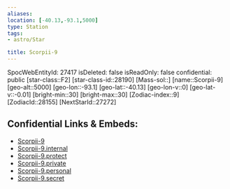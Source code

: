 ```yaml
---
aliases: 
location: [-40.13,-93.1,5000]
type: Station
tags:
- astro/Star

title: Scorpii-9
---
```

SpocWebEntityId: 27417
isDeleted: false
isReadOnly: false
confidential: public
[star-class::F2]
[star-class-id::28190]
[Mass-sol::]
[name::Scorpii-9]
[geo-alt::5000]
[geo-lon::-93.1]
[geo-lat::-40.13]
[geo-lon-v::0]
[geo-lat-v::-0.01]
[bright-min::30]
[bright-max::30]
[Zodiac-index::9]
[ZodiacId::28155]
[NextStarId::27272]



## Confidential Links & Embeds: 
- [Scorpii-9](../../../_public/astro/Star/Scorpii-9.md) 
- [Scorpii-9.internal](../../../_internal/astro/Star/Scorpii-9.internal.md) 
- [Scorpii-9.protect](../../../_protect/astro/Star/Scorpii-9.protect.md) 
- [Scorpii-9.private](../../../_private/astro/Star/Scorpii-9.private.md) 
- [Scorpii-9.personal](../../../_personal/astro/Star/Scorpii-9.personal.md) 
- [Scorpii-9.secret](../../../_secret/astro/Star/Scorpii-9.secret.md) 

